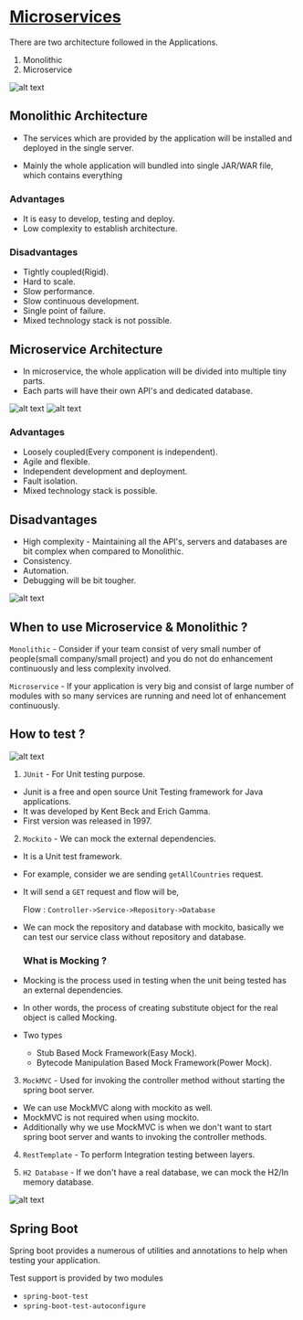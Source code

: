 # [Microservices](https://www.youtube.com/watch?v=sZKzpHkJ-xw&list=PLUDwpEzHYYLtg-RO06RVFsauoAv241TNE)

There are two architecture followed in the Applications.

1. Monolithic
2. Microservice

![alt text](asset/mono-vs-micro.png)

## Monolithic Architecture

- The services which are provided by the application will be installed and deployed in the single server.

- Mainly the whole application will bundled into single JAR/WAR file, which contains everything

### Advantages

- It is easy to develop, testing and deploy.
- Low complexity to establish architecture.

### Disadvantages

- Tightly coupled(Rigid).
- Hard to scale.
- Slow performance.
- Slow continuous development.
- Single point of failure.
- Mixed technology stack is not possible.

## Microservice Architecture

- In microservice, the whole application will be divided into multiple tiny parts.
- Each parts will have their own API's and dedicated database.

![alt text](asset/2.png)
![alt text](asset/3.png)

### Advantages

- Loosely coupled(Every component is independent).
- Agile and flexible. 
- Independent development and deployment.
- Fault isolation.
- Mixed technology stack is possible.

## Disadvantages

- High complexity - Maintaining all the API's, servers and databases are bit complex when compared to Monolithic.
- Consistency.
- Automation.
- Debugging will be bit tougher.

![alt text](asset/1.png)

## When to use Microservice & Monolithic ?

`Monolithic` - Consider if your team consist of very small number of people(small company/small project) and you do not do enhancement continuously and less complexity involved.

`Microservice` - If your application is very big and consist of large number of modules with so many services are running and need lot of enhancement continuously.

## How to test ?
![alt text](asset/microservice-testing.png)

1. `JUnit` - For Unit testing purpose.
- Junit is a free and open source Unit Testing framework for Java applications.
- It was developed by Kent Beck and Erich Gamma.
- First version was released in 1997.

2. `Mockito` - We can mock the external dependencies.

- It is a Unit test framework.
- For example, consider we are sending `getAllCountries` request.
- It will send a `GET` request and flow will be,

    Flow : `Controller->Service->Repository->Database`

- We can mock the repository and database with mockito, basically we can test our service class without repository and database.

    ### **What is Mocking ?**

- Mocking is the process used in testing when the unit being tested has an external dependencies. 
- In other words, the process of creating substitute object for the real object is called Mocking.

- Two types
    - Stub Based Mock Framework(Easy Mock).
    - Bytecode Manipulation Based Mock Framework(Power Mock).

3. `MockMVC` - Used for invoking the controller method without starting the spring boot server.

- We can use MockMVC along with mockito as well.
- MockMVC is not required when using mockito.
- Additionally why we use MockMVC is when we don't want to start spring boot server and wants to invoking the controller methods.

4. `RestTemplate` - To perform Integration testing between layers.

5. `H2 Database` - If we don't have a real database, we can mock the H2/In memory database.

![alt text](asset/4.png)

## Spring Boot

Spring boot provides a numerous of utilities and annotations to help when testing your application.

Test support is provided by two modules

- `spring-boot-test`
- `spring-boot-test-autoconfigure`





